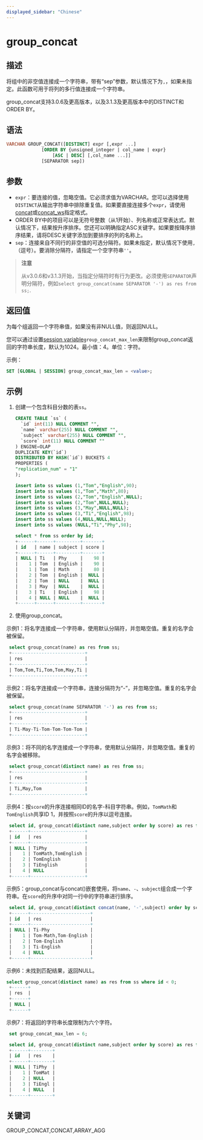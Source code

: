```yaml
---
displayed_sidebar: "Chinese"
---
```


# group_concat

## 描述

将组中的非空值连接成一个字符串，带有“sep”参数，默认情况下为`,`，如果未指定。此函数可用于将列的多行值连接成一个字符串。

group_concat支持3.0.6及更高版本，以及3.1.3及更高版本中的DISTINCT和ORDER BY。

## 语法

```SQL
VARCHAR GROUP_CONCAT([DISTINCT] expr [,expr ...]
             [ORDER BY {unsigned_integer | col_name | expr}
                 [ASC | DESC] [,col_name ...]]
             [SEPARATOR sep])
```

## 参数

- `expr`：要连接的值，忽略空值。它必须求值为VARCHAR。您可以选择使用`DISTINCT`从输出字符串中排除重复值。如果要直接连接多个`expr`，请使用[concat](./concat.md)或[concat_ws](./concat_ws.md)指定格式。
- ORDER BY中的项目可以是无符号整数（从1开始）、列名称或正常表达式。默认情况下，结果按升序排序。您还可以明确指定ASC关键字。如果要按降序排序结果，请将DESC关键字添加到要排序的列的名称上。
- `sep`：连接来自不同行的非空值的可选分隔符。如果未指定，默认情况下使用`,`（逗号）。要消除分隔符，请指定一个空字符串`''`。

> **注意**
>
> 从v3.0.6和v3.1.3开始，当指定分隔符时有行为更改。必须使用`SEPARATOR`声明分隔符，例如`select group_concat(name SEPARATOR '-') as res from ss;`.

## 返回值

为每个组返回一个字符串值，如果没有非NULL值，则返回NULL。

您可以通过设置[session variable](../../../reference/System_variable.md)`group_concat_max_len`来限制group_concat返回的字符串长度，默认为1024。最小值：4。单位：字符。

示例：

```sql
SET [GLOBAL | SESSION] group_concat_max_len = <value>;
```

## 示例

1. 创建一个包含科目分数的表`ss`。

   ```sql
   CREATE TABLE `ss` (
     `id` int(11) NULL COMMENT "",
     `name` varchar(255) NULL COMMENT "",
     `subject` varchar(255) NULL COMMENT "",
     `score` int(11) NULL COMMENT ""
   ) ENGINE=OLAP
   DUPLICATE KEY(`id`)
   DISTRIBUTED BY HASH(`id`) BUCKETS 4
   PROPERTIES (
   "replication_num" = "1"
   );

   insert into ss values (1,"Tom","English",90);
   insert into ss values (1,"Tom","Math",80);
   insert into ss values (2,"Tom","English",NULL);
   insert into ss values (2,"Tom",NULL,NULL);
   insert into ss values (3,"May",NULL,NULL);
   insert into ss values (3,"Ti","English",98);
   insert into ss values (4,NULL,NULL,NULL);
   insert into ss values (NULL,"Ti","Phy",98);

   select * from ss order by id;
   +------+------+---------+-------+
   | id   | name | subject | score |
   +------+------+---------+-------+
   | NULL | Ti   | Phy     |    98 |
   |    1 | Tom  | English |    90 |
   |    1 | Tom  | Math    |    80 |
   |    2 | Tom  | English |  NULL |
   |    2 | Tom  | NULL    |  NULL |
   |    3 | May  | NULL    |  NULL |
   |    3 | Ti   | English |    98 |
   |    4 | NULL | NULL    |  NULL |
   +------+------+---------+-------+
   ```

2. 使用group_concat。
  
  示例1：将名字连接成一个字符串，使用默认分隔符，并忽略空值。重复的名字会被保留。
  
  ```sql
   select group_concat(name) as res from ss;
   +---------------------------+
   | res                       |
   +---------------------------+
   | Tom,Tom,Ti,Tom,Tom,May,Ti |
   +---------------------------+
  ```

  示例2：将名字连接成一个字符串，连接分隔符为“-”，并忽略空值。重复的名字会被保留。
  
  ```sql
   select group_concat(name SEPARATOR '-') as res from ss;
   +---------------------------+
   | res                       |
   +---------------------------+
   | Ti-May-Ti-Tom-Tom-Tom-Tom |
   +---------------------------+
  ```

  示例3：将不同的名字连接成一个字符串，使用默认分隔符，并忽略空值。重复的名字会被移除。

  ```sql
   select group_concat(distinct name) as res from ss;
   +---------------------------+
   | res                       |
   +---------------------------+
   | Ti,May,Tom                |
   +---------------------------+
  ```

  示例4：按`score`的升序连接相同ID的名字-科目字符串。例如，`TomMath`和`TomEnglish`共享ID 1，并按照`score`的升序以逗号连接。
  
  ```sql
   select id, group_concat(distinct name,subject order by score) as res from ss group by id order by id;
   +------+--------------------+
   | id   | res                |
   +------+--------------------+
   | NULL | TiPhy              |
   |    1 | TomMath,TomEnglish |
   |    2 | TomEnglish         |
   |    3 | TiEnglish          |
   |    4 | NULL               |
   +------+--------------------+
   ```

  示例5：group_concat与concat()嵌套使用，将`name`、`-`、`subject`组合成一个字符串。在`score`的升序中对同一行中的字符串进行排序。

  ```sql
   select id, group_concat(distinct concat(name, '-',subject) order by score) as res from ss group by id order by id;
   +------+----------------------+
   | id   | res                  |
   +------+----------------------+
   | NULL | Ti-Phy               |
   |    1 | Tom-Math,Tom-English |
   |    2 | Tom-English          |
   |    3 | Ti-English           |
   |    4 | NULL                 |
   +------+----------------------+
   ```
 
  示例6：未找到匹配结果，返回NULL。

  ```sql
  select group_concat(distinct name) as res from ss where id < 0;
   +------+
   | res  |
   +------+
   | NULL |
   +------+
   ```

  示例7：将返回的字符串长度限制为六个字符。

  ```sql
   set group_concat_max_len = 6;

   select id, group_concat(distinct name,subject order by score) as res from ss group by id order by id;
   +------+--------+
   | id   | res    |
   +------+--------+
   | NULL | TiPhy  |
   |    1 | TomMat |
   |    2 | NULL   |
   |    3 | TiEngl |
   |    4 | NULL   |
   +------+--------+
   ```

## 关键词

GROUP_CONCAT,CONCAT,ARRAY_AGG